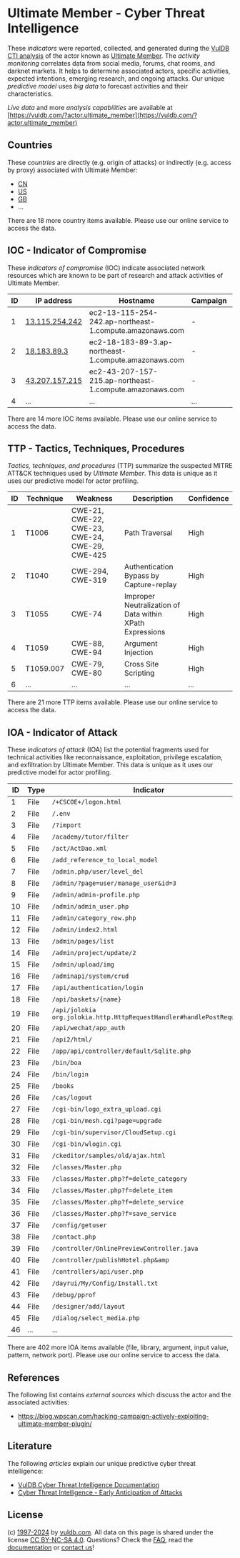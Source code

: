 # Ultimate Member - Cyber Threat Intelligence

These _indicators_ were reported, collected, and generated during the [VulDB CTI analysis](https://vuldb.com/?kb.cti) of the actor known as [Ultimate Member](https://vuldb.com/?actor.ultimate_member). The _activity monitoring_ correlates data from social media, forums, chat rooms, and darknet markets. It helps to determine associated actors, specific activities, expected intentions, emerging research, and ongoing attacks. Our unique _predictive model_ uses _big data_ to forecast activities and their characteristics.

_Live data_ and more _analysis capabilities_ are available at [https://vuldb.com/?actor.ultimate_member](https://vuldb.com/?actor.ultimate_member)

## Countries

These _countries_ are directly (e.g. origin of attacks) or indirectly (e.g. access by proxy) associated with Ultimate Member:

* [CN](https://vuldb.com/?country.cn)
* [US](https://vuldb.com/?country.us)
* [GB](https://vuldb.com/?country.gb)
* ...

There are 18 more country items available. Please use our online service to access the data.

## IOC - Indicator of Compromise

These _indicators of compromise_ (IOC) indicate associated network resources which are known to be part of research and attack activities of Ultimate Member.

ID | IP address | Hostname | Campaign | Confidence
-- | ---------- | -------- | -------- | ----------
1 | [13.115.254.242](https://vuldb.com/?ip.13.115.254.242) | ec2-13-115-254-242.ap-northeast-1.compute.amazonaws.com | - | Medium
2 | [18.183.89.3](https://vuldb.com/?ip.18.183.89.3) | ec2-18-183-89-3.ap-northeast-1.compute.amazonaws.com | - | Medium
3 | [43.207.157.215](https://vuldb.com/?ip.43.207.157.215) | ec2-43-207-157-215.ap-northeast-1.compute.amazonaws.com | - | Medium
4 | ... | ... | ... | ...

There are 14 more IOC items available. Please use our online service to access the data.

## TTP - Tactics, Techniques, Procedures

_Tactics, techniques, and procedures_ (TTP) summarize the suspected MITRE ATT&CK techniques used by _Ultimate Member_. This data is unique as it uses our predictive model for actor profiling.

ID | Technique | Weakness | Description | Confidence
-- | --------- | -------- | ----------- | ----------
1 | T1006 | CWE-21, CWE-22, CWE-23, CWE-24, CWE-29, CWE-425 | Path Traversal | High
2 | T1040 | CWE-294, CWE-319 | Authentication Bypass by Capture-replay | High
3 | T1055 | CWE-74 | Improper Neutralization of Data within XPath Expressions | High
4 | T1059 | CWE-88, CWE-94 | Argument Injection | High
5 | T1059.007 | CWE-79, CWE-80 | Cross Site Scripting | High
6 | ... | ... | ... | ...

There are 21 more TTP items available. Please use our online service to access the data.

## IOA - Indicator of Attack

These _indicators of attack_ (IOA) list the potential fragments used for technical activities like reconnaissance, exploitation, privilege escalation, and exfiltration by Ultimate Member. This data is unique as it uses our predictive model for actor profiling.

ID | Type | Indicator | Confidence
-- | ---- | --------- | ----------
1 | File | `/+CSCOE+/logon.html` | High
2 | File | `/.env` | Low
3 | File | `/?import` | Medium
4 | File | `/academy/tutor/filter` | High
5 | File | `/act/ActDao.xml` | High
6 | File | `/add_reference_to_local_model` | High
7 | File | `/admin.php/user/level_del` | High
8 | File | `/admin/?page=user/manage_user&id=3` | High
9 | File | `/admin/admin-profile.php` | High
10 | File | `/admin/admin_user.php` | High
11 | File | `/admin/category_row.php` | High
12 | File | `/admin/index2.html` | High
13 | File | `/admin/pages/list` | High
14 | File | `/admin/project/update/2` | High
15 | File | `/admin/upload/img` | High
16 | File | `/adminapi/system/crud` | High
17 | File | `/api/authentication/login` | High
18 | File | `/api/baskets/{name}` | High
19 | File | `/api/jolokia org.jolokia.http.HttpRequestHandler#handlePostRequest` | High
20 | File | `/api/wechat/app_auth` | High
21 | File | `/api2/html/` | Medium
22 | File | `/app/api/controller/default/Sqlite.php` | High
23 | File | `/bin/boa` | Medium
24 | File | `/bin/login` | Medium
25 | File | `/books` | Low
26 | File | `/cas/logout` | Medium
27 | File | `/cgi-bin/logo_extra_upload.cgi` | High
28 | File | `/cgi-bin/mesh.cgi?page=upgrade` | High
29 | File | `/cgi-bin/supervisor/CloudSetup.cgi` | High
30 | File | `/cgi-bin/wlogin.cgi` | High
31 | File | `/ckeditor/samples/old/ajax.html` | High
32 | File | `/classes/Master.php` | High
33 | File | `/classes/Master.php?f=delete_category` | High
34 | File | `/classes/Master.php?f=delete_item` | High
35 | File | `/classes/Master.php?f=delete_service` | High
36 | File | `/classes/Master.php?f=save_service` | High
37 | File | `/config/getuser` | High
38 | File | `/contact.php` | Medium
39 | File | `/controller/OnlinePreviewController.java` | High
40 | File | `/controller/publishHotel.php&amp` | High
41 | File | `/controllers/api/user.php` | High
42 | File | `/dayrui/My/Config/Install.txt` | High
43 | File | `/debug/pprof` | Medium
44 | File | `/designer/add/layout` | High
45 | File | `/dialog/select_media.php` | High
46 | ... | ... | ...

There are 402 more IOA items available (file, library, argument, input value, pattern, network port). Please use our online service to access the data.

## References

The following list contains _external sources_ which discuss the actor and the associated activities:

* https://blog.wpscan.com/hacking-campaign-actively-exploiting-ultimate-member-plugin/

## Literature

The following _articles_ explain our unique predictive cyber threat intelligence:

* [VulDB Cyber Threat Intelligence Documentation](https://vuldb.com/?kb.cti)
* [Cyber Threat Intelligence - Early Anticipation of Attacks](https://www.scip.ch/en/?labs.20201022)

## License

(c) [1997-2024](https://vuldb.com/?kb.changelog) by [vuldb.com](https://vuldb.com/?kb.about). All data on this page is shared under the license [CC BY-NC-SA 4.0](https://creativecommons.org/licenses/by-nc-sa/4.0/). Questions? Check the [FAQ](https://vuldb.com/?kb.faq), read the [documentation](https://vuldb.com/?kb) or [contact us](https://vuldb.com/?contact)!
